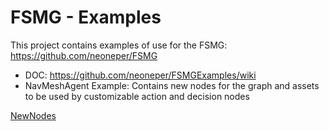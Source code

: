 # FSMG - Examples
This project contains examples of use for the FSMG: https://github.com/neoneper/FSMG

- DOC: https://github.com/neoneper/FSMGExamples/wiki
- NavMeshAgent Example: 
Contains new nodes for the graph and assets to be used by customizable action and decision nodes

[NewNodes](https://i.gyazo.com/309d410f756955e40b006174de5a5a75.png)
